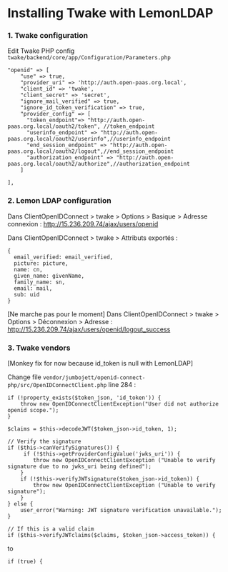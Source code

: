 # Installing Twake with LemonLDAP

### 1. Twake configuration

Edit Twake PHP config `twake/backend/core/app/Configuration/Parameters.php`

```
"openid" => [
    "use" => true,
    "provider_uri" => 'http://auth.open-paas.org.local',
    "client_id" => 'twake',
    "client_secret" => 'secret',
    "ignore_mail_verified" => true,
    "ignore_id_token_verification" => true,
    "provider_config" => [
      "token_endpoint"=> "http://auth.open-paas.org.local/oauth2/token", //token_endpoint
      "userinfo_endpoint" => "http://auth.open-paas.org.local/oauth2/userinfo",//userinfo_endpoint
      "end_session_endpoint" => "http://auth.open-paas.org.local/oauth2/logout",//end_session_endpoint
      "authorization_endpoint" => "http://auth.open-paas.org.local/oauth2/authorize",//authorization_endpoint
    ]

],
```

### 2. Lemon LDAP configuration

Dans ClientOpenIDConnect > twake > Options > Basique > Adresse connexion :
http://15.236.209.74/ajax/users/openid

Dans ClientOpenIDConnect > twake > Attributs exportés :

```
{
  email_verified: email_verified,
  picture: picture,
  name: cn,
  given_name: givenName,
  family_name: sn,
  email: mail,
  sub: uid
}
```

[Ne marche pas pour le moment]
Dans ClientOpenIDConnect > twake > Options > Déconnexion > Adresse :
http://15.236.209.74/ajax/users/openid/logout_success

### 3. Twake vendors

[Monkey fix for now because id_token is null with LemonLDAP]

Change file `vendor/jumbojett/openid-connect-php/src/OpenIDConnectClient.php` line 284 :

```
if (!property_exists($token_json, 'id_token')) {
    throw new OpenIDConnectClientException("User did not authorize openid scope.");
}

$claims = $this->decodeJWT($token_json->id_token, 1);

// Verify the signature
if ($this->canVerifySignatures()) {
     if (!$this->getProviderConfigValue('jwks_uri')) {
        throw new OpenIDConnectClientException ("Unable to verify signature due to no jwks_uri being defined");
    }
    if (!$this->verifyJWTsignature($token_json->id_token)) {
        throw new OpenIDConnectClientException ("Unable to verify signature");
    }
} else {
    user_error("Warning: JWT signature verification unavailable.");
}

// If this is a valid claim
if ($this->verifyJWTclaims($claims, $token_json->access_token)) {
```

to

```
if (true) {
```
